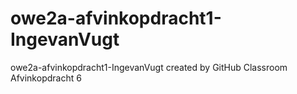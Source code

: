 # owe2a-afvinkopdracht1-IngevanVugt
owe2a-afvinkopdracht1-IngevanVugt created by GitHub Classroom
Afvinkopdracht 6
